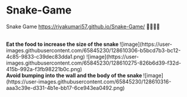 # Snake-Game
Snake Game
https://riyakumari57.github.io/Snake-Game/ 👀👾🐍🐍
<!-- 
![image](https://user-images.githubusercontent.com/65845230/128610228-b3838b5c-f40f-451c-b671-adba1a3fc36a.png) -->
</br>
<b> Eat the food to increase the size of the snake </b>
![image](https://user-images.githubusercontent.com/65845230/128610306-b5bcd7b3-bc12-4c85-9833-c39dec83dda1.png)
![image](https://user-images.githubusercontent.com/65845230/128610275-826b6d39-f32d-415b-992a-f3fb98221b0c.png)
</br>
<b>Avoid bumping into the wall and the body of the snake </b>
![image](https://user-images.githubusercontent.com/65845230/128610316-aaa3c39e-d331-4b1e-bb17-6ce943ea0492.png)


